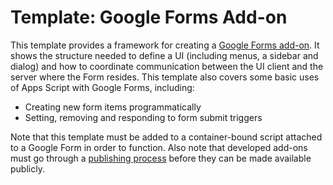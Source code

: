 Template: Google Forms Add-on
=============================

This template provides a framework for creating a
[Google Forms add-on](https://developers.google.com/apps-script/add-ons/).
It shows the structure needed to define a UI (including
menus, a sidebar and dialog) and how to coordinate communication
between the UI client and the server where the Form resides. This
template also covers some basic uses of Apps Script with Google
Forms, including:

* Creating new form items programmatically
* Setting, removing and responding to form submit triggers

Note that this template must be added to a container-bound script
attached to a Google Form in order to function. Also note that
developed add-ons must go through a
[publishing process](https://developers.google.com/apps-script/add-ons/publish)
before they can be made available publicly.
